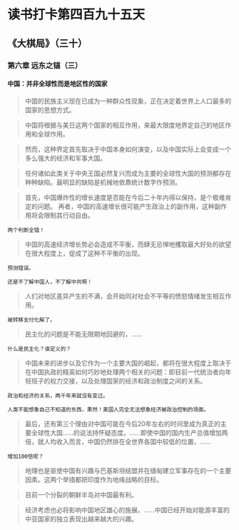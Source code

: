 # 读书打卡第四百九十五天
## 《大棋局》（三十）
### 第六章 远东之锚（三）
#### 中国：并非全球性而是地区性的国家

> 中国的民族主义现在已成为一种群众性现象，正在决定着世界上人口最多的国家的思想方式。

> 中国将根据与美日这两个国家的相互作用，来最大限度地界定自己的地区作用和全球作用。

> 然而，这种界定首先取决于中国本身如何演变，以及中国实际上会变成一个多么强大的经济和军事大国。

> 任何诸如此类关于中央王国必然复兴而成为主要的全球性大国的预测都存在种种缺陷。最明显的缺陷是机械地依靠统计数字作预测。

> 首先，中国爆炸性的增长速度是否能在今后二十年内得以保持，是个极难肯定的问题。
> 再者，中国的高速增长很可能产生政治上的副作用，这种副作用将会限制其行动自由。
```
两个判断全错！
```
> 中国的高速经济增长势必会造成不平衡，而肆无忌惮地攫取最大好处的欲望在很大程度上，促成了这种不平衡的出现。
```
预测错误。

还是不了解中国人，不了解中共啊！
```
> 人们对地区差异产生的不满，会开始同对社会不平等的愤怒情绪发生相互作用。
```
被转移支付化解了。
```
> 民主化的问题是不能无限期地回避的，……
```
什么是民主化？谁定义的？
```
> 中国未来的进步以及它作为一个主要大国的崛起，都将在很大程度上取决于在中国执政的精英如何巧妙地处理两个相关的问题：即目前一代统治者向年轻班子的权力交接，以及处理国家的经济和政治制度之间的关系。
```
政治和经济的关系，两千年来就没有变过。

人类不能想象自己不知道的东西，果然！美国人完全无法想象经济被政治控制的场面。
```
> 最后，还有第三个理由对中国可能在今后20年左右的时间里成为真正的主要全球性大国……的说法持怀疑态度。……即使中国的国内生产总值增加两倍，就人均收入而言，中国仍然排在全世界各国中较低的位置，……
```
增加100倍呢？
```
> 地理也是驱使中国有兴趣与巴基斯坦结盟并在缅甸建立军事存在的一个主要因素。这两个举措都把印度作为地缘战略的目标。

> 目前一个分裂的朝鲜半岛对中国最有利。

> 经济考虑也必将影响中国地区雄心的施展。……中国已经开始对能源丰富的中亚国家的独立表现出越来越大的兴趣。